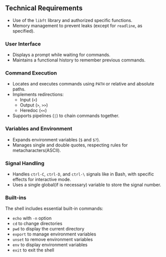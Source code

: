 ## Technical Requirements

- Use of the `libft` library and authorized specific functions.
- Memory management to prevent leaks (except for `readline`, as specified).

### User Interface
- Displays a prompt while waiting for commands.
- Maintains a functional history to remember previous commands.

### Command Execution
- Locates and executes commands using `PATH` or relative and absolute paths.
- Implements redirections:
    - Input (`<`)
    - Output (`>`, `>>`)
    - Heredoc (`<<`)
- Supports pipelines (`|`) to chain commands together.

### Variables and Environment
- Expands environment variables (`$` and `$?`).
- Manages single and double quotes, respecting rules for metacharacters(ASCII).

### Signal Handling
- Handles `ctrl-C`, `ctrl-D`, and `ctrl-\` signals like in Bash, with specific effects for interactive mode.
- Uses a single global(if is necessary) variable to store the signal number.

### Built-ins
The shell includes essential built-in commands:

- `echo` with `-n` option
- `cd` to change directories
- `pwd` to display the current directory
- `export` to manage environment variables
- `unset` to remove environment variables
- `env` to display environment variables
- `exit` to exit the shell

